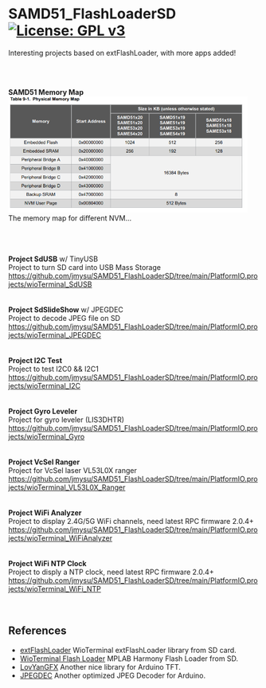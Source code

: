 # SAMD51_FlashLoaderSD [![License: GPL v3](https://img.shields.io/badge/License-GPLv3-blue.svg)](https://www.gnu.org/licenses/gpl-3.0)<br>
Interesting projects based on extFlashLoader, with more apps added! 
<br>


<br>
<br>



__SAMD51 Memory Map__ <br>
<img src="pic/SAMD51NVM.png" width=480><br>
The memory map for different NVM...<br>
<br><br><br>

__Project SdUSB__ w/ TinyUSB<br>
Project to turn SD card into USB Mass Storage <br>
https://github.com/jmysu/SAMD51_FlashLoaderSD/tree/main/PlatformIO.projects/wioTerminal_SdUSB<br>
<br>
<br>
__Project SdSlideShow__ w/ JPEGDEC<br>
Project to decode JPEG file on SD <br>
https://github.com/jmysu/SAMD51_FlashLoaderSD/tree/main/PlatformIO.projects/wioTerminal_JPEGDEC<br>
<br>
<br>
__Project I2C Test__<br>
Project to test I2C0 && I2C1 <br>
https://github.com/jmysu/SAMD51_FlashLoaderSD/tree/main/PlatformIO.projects/wioTerminal_I2C<br>
<br>
<br>
__Project Gyro Leveler__<br>
Project for gyro leveler (LIS3DHTR) <br>
https://github.com/jmysu/SAMD51_FlashLoaderSD/tree/main/PlatformIO.projects/wioTerminal_Gyro<br>
<br>
<br>
__Project VcSel Ranger__<br>
Project for VcSel laser VL53L0X ranger <br>
https://github.com/jmysu/SAMD51_FlashLoaderSD/tree/main/PlatformIO.projects/wioTerminal_VL53L0X_Ranger<br>
<br>
<br>
__Project WiFi Analyzer__<br>
Project to display 2.4G/5G WiFi channels, need latest RPC firmware 2.0.4+ <br>
https://github.com/jmysu/SAMD51_FlashLoaderSD/tree/main/PlatformIO.projects/wioTerminal_WiFiAnalyzer<br>
<br>
<br>
__Project WiFi NTP Clock__<br>
Project to disply a NTP clock, need latest RPC firmware 2.0.4+ <br>
https://github.com/jmysu/SAMD51_FlashLoaderSD/tree/main/PlatformIO.projects/wioTerminal_WiFi_NTP<br>
<br>
<br>

## References
  - [extFlashLoader](https://github.com/ciniml/ExtFlashLoader) WioTerminal extFlashLoader library from SD card.
  - [WioTerminal Flash Loader](https://github.com/ciniml/WioTerminalSimpleLoader) MPLAB Harmony Flash Loader from SD.
  - [LovYanGFX](https://github.com/lovyan03/LovyanGFX) Another nice library for Arduino TFT.
  - [JPEGDEC](https://github.com/bitbank2/JPEGDEC) Another optimized JPEG Decoder for Arduino.
